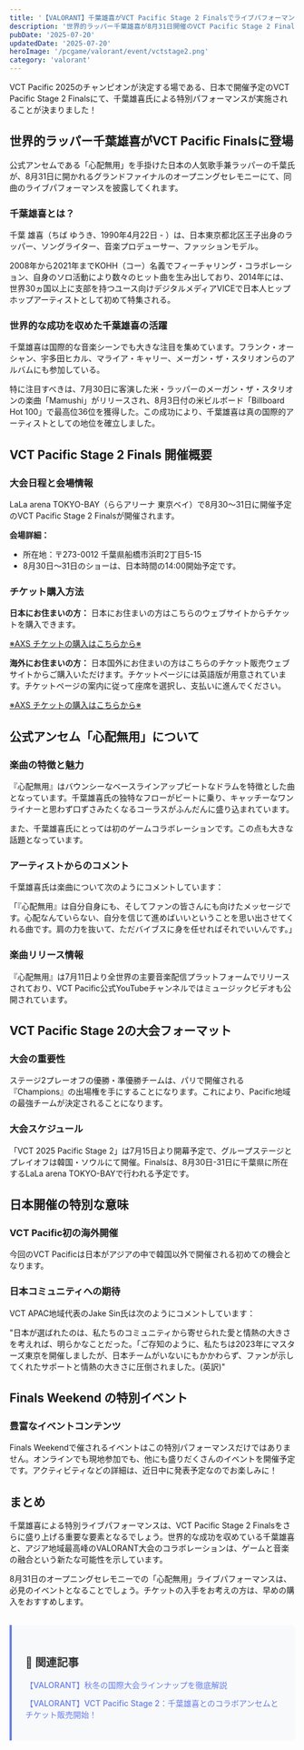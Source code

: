 ```yaml
---
title: '【VALORANT】千葉雄喜がVCT Pacific Stage 2 Finalsでライブパフォーマンス決定！公式アンセム「心配無用」を披露'
description: '世界的ラッパー千葉雄喜が8月31日開催のVCT Pacific Stage 2 Finals（東京）でライブパフォーマンスを実施。公式アンセム「心配無用」を初披露予定。チケット情報や会場詳細も解説。'
pubDate: '2025-07-20'
updatedDate: '2025-07-20'
heroImage: '/pcgame/valorant/event/vctstage2.png'
category: 'valorant'
---
```


VCT Pacific 2025のチャンピオンが決定する場である、日本で開催予定のVCT Pacific Stage 2 Finalsにて、千葉雄喜氏による特別パフォーマンスが実施されることが決まりました！

## 世界的ラッパー千葉雄喜がVCT Pacific Finalsに登場

公式アンセムである「心配無用」を手掛けた日本の人気歌手兼ラッパーの千葉氏が、8月31日に開かれるグランドファイナルのオープニングセレモニーにて、同曲のライブパフォーマンスを披露してくれます。

### 千葉雄喜とは？

千葉 雄喜（ちば ゆうき、1990年4月22日 - ）は、日本東京都北区王子出身のラッパー、ソングライター、音楽プロデューサー、ファッションモデル。

2008年から2021年までKOHH（コー）名義でフィーチャリング・コラボレーション、自身のソロ活動により数々のヒット曲を生み出しており、2014年には、世界30ヵ国以上に支部を持つユース向けデジタルメディアVICEで日本人ヒップホップアーティストとして初めて特集される。

### 世界的な成功を収めた千葉雄喜の活躍

千葉雄喜は国際的な音楽シーンでも大きな注目を集めています。フランク・オーシャン、宇多田ヒカル、マライア・キャリー、メーガン・ザ・スタリオンらのアルバムにも参加している。

特に注目すべきは、7月30日に客演した米・ラッパーのメーガン・ザ・スタリオンの楽曲「Mamushi」がリリースされ、8月3日付の米ビルボード「Billboard Hot 100」で最高位36位を獲得した。この成功により、千葉雄喜は真の国際的アーティストとしての地位を確立しました。

## VCT Pacific Stage 2 Finals 開催概要

### 大会日程と会場情報

LaLa arena TOKYO-BAY（ららアリーナ 東京ベイ）で8月30～31日に開催予定のVCT Pacific Stage 2 Finalsが開催されます。

**会場詳細：**
- 所在地：〒273-0012 千葉県船橋市浜町2丁目5-15
- 8月30日～31日のショーは、日本時間の14:00開始予定です。

### チケット購入方法

**日本にお住まいの方：**
日本にお住まいの方はこちらのウェブサイトからチケットを購入できます。

[※AXS チケットの購入はこちらから※](https://www.axs.com/jp/series/28348/vct-pacific-stage-2-finals-tokyo-tickets)

**海外にお住まいの方：**
日本国外にお住まいの方はこちらのチケット販売ウェブサイトからご購入いただけます。チケットページには英語版が用意されています。チケットページの案内に従って座席を選択し、支払いに進んでください。

[※AXS チケットの購入はこちらから※](https://www.axs.com/jp/series/28348/vct-pacific-stage-2-finals-tokyo-tickets)

## 公式アンセム「心配無用」について

### 楽曲の特徴と魅力

『心配無用』はバウンシーなベースラインアップビートなドラムを特徴とした曲となっています。千葉雄喜氏の独特なフローがビートに乗り、キャッチーなワンライナーと思わず口ずさみたくなるコーラスがふんだんに盛り込まれています。

また、千葉雄喜氏にとっては初のゲームコラボレーションです。この点も大きな話題となっています。

### アーティストからのコメント

千葉雄喜氏は楽曲について次のようにコメントしています：

「『心配無用』は自分自身にも、そしてファンの皆さんにも向けたメッセージです。心配なんていらない、自分を信じて進めばいいということを思い出させてくれる曲です。肩の力を抜いて、ただバイブスに身を任せればそれでいいんです。」

### 楽曲リリース情報

『心配無用』は7月11日より全世界の主要音楽配信プラットフォームでリリースされており、VCT Pacific公式YouTubeチャンネルではミュージックビデオも公開されています。

## VCT Pacific Stage 2の大会フォーマット

### 大会の重要性

ステージ2プレーオフの優勝・準優勝チームは、パリで開催される『Champions』の出場権を手にすることになります。これにより、Pacific地域の最強チームが決定されることになります。

### 大会スケジュール

「VCT 2025 Pacific Stage 2」は7月15日より開幕予定で、グループステージとプレイオフは韓国・ソウルにて開催。Finalsは、8月30日-31日に千葉県に所在するLaLa arena TOKYO-BAYで行われる予定です。

## 日本開催の特別な意味

### VCT Pacific初の海外開催

今回のVCT Pacificは日本がアジアの中で韓国以外で開催される初めての機会となります。

### 日本コミュニティへの期待

VCT APAC地域代表のJake Sin氏は次のようにコメントしています：

"日本が選ばれたのは、私たちのコミュニティから寄せられた愛と情熱の大きさを考えれば、明らかなことだった。「ご存知のように、私たちは2023年にマスターズ東京を開催しましたが、日本チームがいないにもかかわらず、ファンが示してくれたサポートと情熱の大きさに圧倒されました。(英訳)"

## Finals Weekend の特別イベント

### 豊富なイベントコンテンツ

Finals Weekendで催されるイベントはこの特別パフォーマンスだけではありません。オンラインでも現地参加でも、他にも盛りだくさんのイベントを開催予定です。アクティビティなどの詳細は、近日中に発表予定なのでお楽しみに！

## まとめ

千葉雄喜による特別ライブパフォーマンスは、VCT Pacific Stage 2 Finalsをさらに盛り上げる重要な要素となるでしょう。世界的な成功を収めている千葉雄喜と、アジア地域最高峰のVALORANT大会のコラボレーションは、ゲームと音楽の融合という新たな可能性を示しています。

8月31日のオープニングセレモニーでの「心配無用」ライブパフォーマンスは、必見のイベントとなることでしょう。チケットの入手をお考えの方は、早めの購入をおすすめします。

<div class="simple-related">
  <h3>🔗 関連記事</h3>
  <ul>
    <li><a href="/blog/post3">【VALORANT】秋冬の国際大会ラインナップを徹底解説</a></li>
    <li><a href="/blog/post2">【VALORANT】VCT Pacific Stage 2：千葉雄喜とのコラボアンセムとチケット販売開始！</a></li>
  </ul>
</div>

<style>
.simple-related {
  background: #f8f9fa;
  border-left: 4px solid #667eea;
  border-radius: 0 8px 8px 0;
  padding: 1.5rem;
  margin: 2rem 0;
}

.simple-related h3 {
  color: #333;
  margin-bottom: 1rem;
  font-size: 1.2rem;
}

.simple-related ul {
  list-style: none;
  margin: 0;
  padding: 0;
}

.simple-related li {
  margin-bottom: 0.75rem;
}

.simple-related a {
  color: #667eea;
  text-decoration: none;
  font-weight: 500;
  transition: color 0.3s ease;
}

.simple-related a:hover {
  color: #5a6fd8;
  text-decoration: underline;
}
